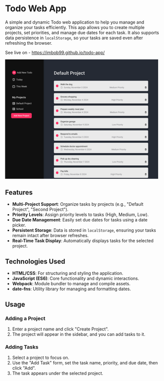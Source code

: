 # Todo Web App

A simple and dynamic Todo web application to help you manage and organize your tasks efficiently. This app allows you to create multiple projects, set priorities, and manage due dates for each task. It also supports data persistence in `localStorage`, so your tasks are saved even after refreshing the browser.

See live on - https://imbob99.github.io/todo-app/

<img src="todo-tod-exercise.png" alt="Main View" width="500">

## Features

- **Multi-Project Support**: Organize tasks by projects (e.g., "Default Project", "Second Project").
- **Priority Levels**: Assign priority levels to tasks (High, Medium, Low).
- **Due Date Management**: Easily set due dates for tasks using a date picker.
- **Persistent Storage**: Data is stored in `localStorage`, ensuring your tasks remain intact after browser refreshes.
- **Real-Time Task Display**: Automatically displays tasks for the selected project.

## Technologies Used

- **HTML/CSS**: For structuring and styling the application.
- **JavaScript (ES6)**: Core functionality and dynamic interactions.
- **Webpack**: Module bundler to manage and compile assets.
- **date-fns**: Utility library for managing and formatting dates.

## Usage

### Adding a Project
1. Enter a project name and click "Create Project".
2. The project will appear in the sidebar, and you can add tasks to it.

### Adding Tasks
1. Select a project to focus on.
2. Use the "Add Task" form, set the task name, priority, and due date, then click "Add".
3. The task appears under the selected project.
